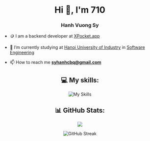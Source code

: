 <h1 align="center">Hi 👋, I'm 710</h1>
<h3 align="center">Hanh Vuong Sy</h3>

- 🪙 I am a backend developer at [XPocket.app](https://xpocket.app/)

- 🔭 I’m currently studying at [Hanoi University of Industry](https://www.haui.edu.vn/en) in [Software Engineering](https://fit.haui.edu.vn/en)

- 📫 How to reach me **syhanhcbq@gmail.com**

<div align="center">

## 💻 My skills:

![My Skills](https://skillicons.dev/icons?i=nodejs,js,ts,java,python,opencv,cs,docker,postman,git,mongo,express,nest,mysql,graphql,vscode,md,supabase,bots,gcp,postgres,prisma,kafka,nginx,redis)

## 📊 GitHub Stats:

![](https://github-profile-summary-cards.vercel.app/api/cards/most-commit-language?username=710x&theme=ayu_mirage&exclude=EJS)

![GitHub Streak](http://github-profile-summary-cards.vercel.app/api/cards/profile-details?username=710x&theme=ayu_mirage)

</div>
